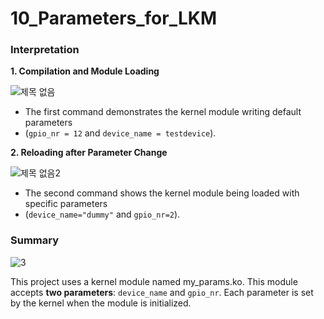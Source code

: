 # 10_Parameters_for_LKM


### Interpretation

**1. Compilation and Module Loading**

![제목 없음](https://github.com/dlgus8648/Linux_device_driver/assets/139437162/6ea9f9af-9d7c-443a-8c68-8625ff994bda)

   -  The first command demonstrates the kernel module writing default parameters
   -  (`gpio_nr = 12` and `device_name = testdevice`).







**2. Reloading after Parameter Change**

![제목 없음2](https://github.com/dlgus8648/Linux_device_driver/assets/139437162/170e117a-bd97-4476-89b1-a8dda6afa4a2)

   - The second command shows the kernel module being loaded with specific parameters
   - (`device_name="dummy"` and `gpio_nr=2`).



### Summary
![3](https://github.com/dlgus8648/Linux_device_driver/assets/139437162/0102f8cf-0888-486f-b682-8af0887306d3)

This project uses a kernel module named my_params.ko. 
This module accepts **two parameters**: `device_name` and `gpio_nr`. 
Each parameter is set by the kernel when the module is initialized.

